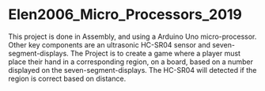 # Elen2006_Micro_Processors_2019

This project is done in Assembly, and using a Arduino Uno micro-processor. Other key components are an ultrasonic HC-SR04 sensor and seven-segment-displays.
The Project is to create a game where a player must place their hand in a corresponding region, on a board, based on a number displayed on the seven-segment-displays. The HC-SR04 will detected if the region is correct based on distance.
